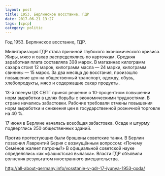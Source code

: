```yaml
---
layout: post
title: 1953. Берлинское восстание, ГДР
date: 2017-06-21 13:27 
tags: [срср]
category: politic
---
```


Год 1953. 
Берлинское восстание, ГДР. 

Милитаризация ГДР стала причиной глубокого экономического кризиса. 
Жиры, мясо и сахар распределялись по карточкам. 
Средняя заработная плата составляла 308 марок. 
В магазинах килограмм сахара стоил 12 марок, килограмм масла — 24 марки, килограмм свинины — 15 марок. 
За два месяца до восстания, произошло повышение цен на общественный транспорт, одежду, обувь, хлебопродукты, мясо и содержащие сахар продукты. 

13-й пленум ЦК СЕПГ принял решение о 10-процентном повышении норм выработки в целях борьбы с экономическими трудностями. 
В стране начались забастовки. 
Рабочие требовали отмены повышения норм выработки и снижения цен в государственной розничной торговле на 40 %. 

17 июня в Берлине началась всеобщая забастовка. 
Осаде и штурму подверглись 250 общественных зданий. 

Против протестующих были брошены советские танки. 
В Берлин позвонил Лаврентий Берия с возмущённым вопросом: «Почему Семёнов жалеет патроны?» 
В официальной советской науке определялись как «фашистская вылазка». 
Власти ГДР объявили волнения результатом иностранного вмешательства.

http://all-about-germany.info/vosstanie-v-gdr-17-iyunya-1953-goda/
